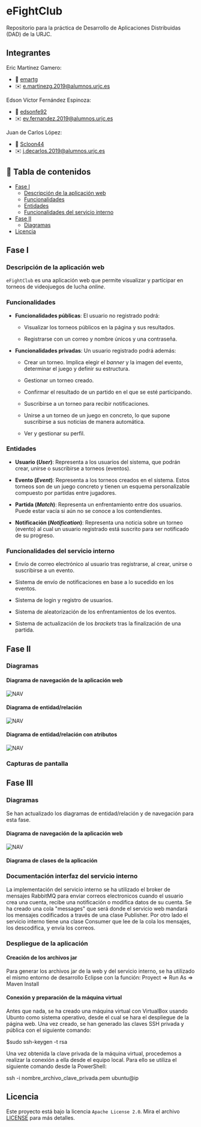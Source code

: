 # eFightClub 
Repositorio para la práctica de Desarrollo de Aplicaciones Distribuidas (DAD) de la URJC. 
 
## Integrantes                                                                                

Eric Martínez Gamero:   
- :adult: [emartg](https://github.com/emartg)   
- :envelope: e.martinezg.2019@alumnos.urjc.es

Edson Víctor Fernández Espinoza:

- :adult: [edsonfe92](https://github.com/edsonfe92)   
- :envelope: ev.fernandez.2019@alumnos.urjc.es

Juan de Carlos López:   
- :adult: [Scloon44](https://github.com/Scloon44)   
- :envelope: j.decarlos.2019@alumnos.urjc.es 
 
 
## :open_book: Tabla de contenidos
 
- [Fase I](#fase-I)
    - [Descripción de la aplicación web](#descripción-de-la-aplicación-web) 
    - [Funcionalidades](#funcionalidades) 
    - [Entidades](#entidades) 
    - [Funcionalidades del servicio interno](#funcionalidades-del-servicio-interno)
- [Fase II](#fase-II)
	- [Diagramas](#diagramas)
- [Licencia](#licencia) 
 
## Fase I 
 
### Descripción de la aplicación web 
`eFightClub` es una aplicación web que permite visualizar y participar en torneos de videojuegos de lucha *online*. 
 
### Funcionalidades 

- **Funcionalidades públicas**: El usuario no registrado podrá:
     
     - Visualizar los torneos públicos en la página y sus resultados.
     
     - Registrarse con un correo y nombre únicos y una contraseña.
 
- **Funcionalidades privadas**: Un usuario registrado podrá además: 

     - Crear un torneo. Implica elegir el *banner* y la imagen del evento, determinar el juego y definir su estructura.
     
     - Gestionar un torneo creado.
     
     - Confirmar el resultado de un partido en el que se esté participando.
     
     - Suscribirse a un torneo para recibir notificaciones.
     
     - Unirse a un torneo de un juego en concreto, lo que supone suscribirse a sus noticias de manera automática.

     - Ver y gestionar su perfil.

### Entidades 
 
- **Usuario (*User*)**: Representa a los usuarios del sistema, que podrán crear, unirse o suscribirse a torneos (eventos). 
 
- **Evento (*Event*)**: Representa a los torneos creados en el sistema. Estos torneos son de un juego concreto y tienen un esquema personalizable compuesto por partidas entre jugadores.
 
- **Partida (*Match*)**: Representa un enfrentamiento entre dos usuarios. Puede estar vacía si aún no se conoce a los contendientes.
 
- **Notificación (*Notification*)**: Representa una noticia sobre un torneo (evento) al cual un usuario registrado está suscrito para ser notificado de su progreso.

### Funcionalidades del servicio interno

- Envío de correo electrónico al usuario tras registrarse, al crear, unirse o suscribirse a un evento.

- Sistema de envío de notificaciones en base a lo sucedido en los eventos.

- Sistema de login y registro de usuarios.
 
- Sistema de aleatorización de los enfrentamientos de los eventos.

- Sistema de actualización de los *brackets* tras la finalización de una partida.

## Fase II

### Diagramas
#### Diagrama de navegación de la aplicación web
![NAV](/diagrams/diagram_nav_dad.png)

#### Diagrama de entidad/relación
![NAV](/diagrams/diagram_er_dad.png)

#### Diagrama de entidad/relación con atributos
![NAV](/diagrams/diagram_er_attr_dad.png)

### Capturas de pantalla


## Fase III

### Diagramas

Se han actualizado los diagramas de entidad/relación y de navegación para esta fase.

#### Diagrama de navegación de la aplicación web
![NAV](/diagrams/diagram_nav_dad.png)

#### Diagrama de clases de la aplicación

### Documentación interfaz del servicio interno
La implementación del servicio interno se ha utilizado el broker de mensajes RabbitMQ para enviar correos electronicos cuando el usuario crea una cuenta, recibe una notificación o modifica datos de su cuenta. 
Se ha creado una cola "messages" que será donde el servicio web mandará los mensajes codificados a través de una clase Publisher. Por otro lado el servicio interno tiene una clase Consumer que lee de la cola los mensajes, los descodifica, y envía los correos.

### Despliegue de la aplicación

#### Creación de los archivos jar
Para generar los archivos jar de la web y del servicio interno, se ha utilizado el mismo entorno de desarrollo Eclipse con la función: Proyect => Run As => Maven Install

#### Conexión y preparación de la máquina virtual 
Antes que nada, se ha creado una máquina virtual con VirtualBox usando Ubunto como sistema operativo, desde el cual se hara el despliegue de la página web. Una vez creado, se han generado las claves SSH privada y pública con el siguiente comando:

$sudo ssh-keygen -t rsa

Una vez obtenida la clave privada de la máquina virtual, procedemos a realizar la conexión a ella desde el equipo local. Para ello se utiliza el siguiente comando desde la PowerShell:

ssh -i nombre_archivo_clave_privada.pem ubuntu@ip


## Licencia
Este proyecto está bajo la licencia `Apache License 2.0`. Mira el archivo [LICENSE](LICENSE) para más detalles.
